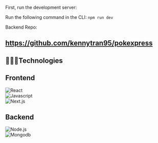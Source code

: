 First, run the development server:

Run the following command in the CLI: ```npm run dev```

Backend Repo:

## https://github.com/kennytran95/pokexpress

## 👩🏻‍💻Technologies

## Frontend
![React](https://img.shields.io/badge/react-%2320232a.svg?style=for-the-badge&logo=react&logoColor=%2361DAFB&labelColor=black)
<br>
![Javascript](https://img.shields.io/badge/-Javascript-F0DB4F?style=for-the-badge&labelColor=black&logo=javascript&logoColor=F0DB4F)
<br>
![Next.js](https://img.shields.io/badge/-NextJS-62cfc9?style=for-the-badge&labelColor=black&logo=next.js&logoColor=white)
<br>

## Backend
![Node.js](https://img.shields.io/badge/-Nodejs-3C873A?style=for-the-badge&labelColor=black&logo=node.js&logoColor=3C873A)
<br>
![Mongodb](https://img.shields.io/badge/-MongoDB-white?style=for-the-badge&labelColor=black&logo=mongodb&logoColor=white)
<br>
